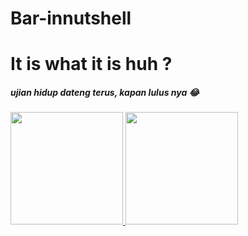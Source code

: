 # Bar-innutshell

<h1>It is what it is huh ? </h1> 

<h5 > ujian hidup dateng terus, kapan lulus nya 😂
  
</h5>





<p align="left">
<a href="https://github.com/Bar-innutshell">
  <img height="180em" src="https://github-readme-stats-eight-theta.vercel.app/api?username=Bar-innutshell&show_icons=true&theme=algolia&include_all_commits=true&count_private=true"/>
  <img height="180em" src="https://github-readme-stats-eight-theta.vercel.app/api/top-langs/?username=Bar-innutshell&layout=compact&langs_count=8&theme=algolia"/>
</a>
</p>
